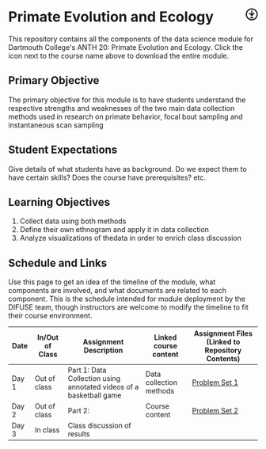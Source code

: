 # Primate Evolution and Ecology <a href="https://github.com/difuse-dartmouth/public-module-template/archive/refs/heads/main.zip"><img src="https://github.com/difuse-dartmouth/.github/blob/ecc522189d093025100d24feef5fc134f592c677/profile/download_button.png" alt="Download the entire module" align="right" style="width: 0.25in;"></a>

This repository contains all the components of the data science module for Dartmouth College's ANTH 20: Primate Evolution and Ecology.  Click the icon next to the course name above to download the entire module.

## Primary Objective

The primary objective for this module is to have students understand the respective strengths and weaknesses of the two main data collection methods used in research on primate behavior, focal bout sampling and instantaneous scan sampling


## Student Expectations

Give details of what students have as background.  Do we expect them to have certain skills? Does the course have prerequisites? etc.

## Learning Objectives
1.	Collect data using both methods
2. Define their own ethnogram and apply it in data collection
3. Analyze visualizations of thedata in order to enrich class discussion



## Schedule and Links

Use this page to get an idea of the timeline of the module, what components are involved, and what documents are related to each component. This is the schedule intended for module deployment by the DIFUSE team, though instructors are welcome to modify the timeline to fit their course environment.

| Date             |  In/Out of Class | Assignment Description                     | Linked course content                                    | Assignment Files (Linked to Repository Contents) |
|------------------|-----------------|--------------------------------------------------|-------------------------------------------------|--------------------------------------------------|
| Day 1 | Out of class      | Part 1: Data Collection using annotated videos of a basketball game  | Data collection methods |[Problem Set 1](components/assignment1/README.md) |
| Day 2 | Out of class      | Part 2:  | 	Course content |[Problem Set 2](/components/assignment2/README.md) |
| Day 3 | In class          | Class discussion of results | | |
